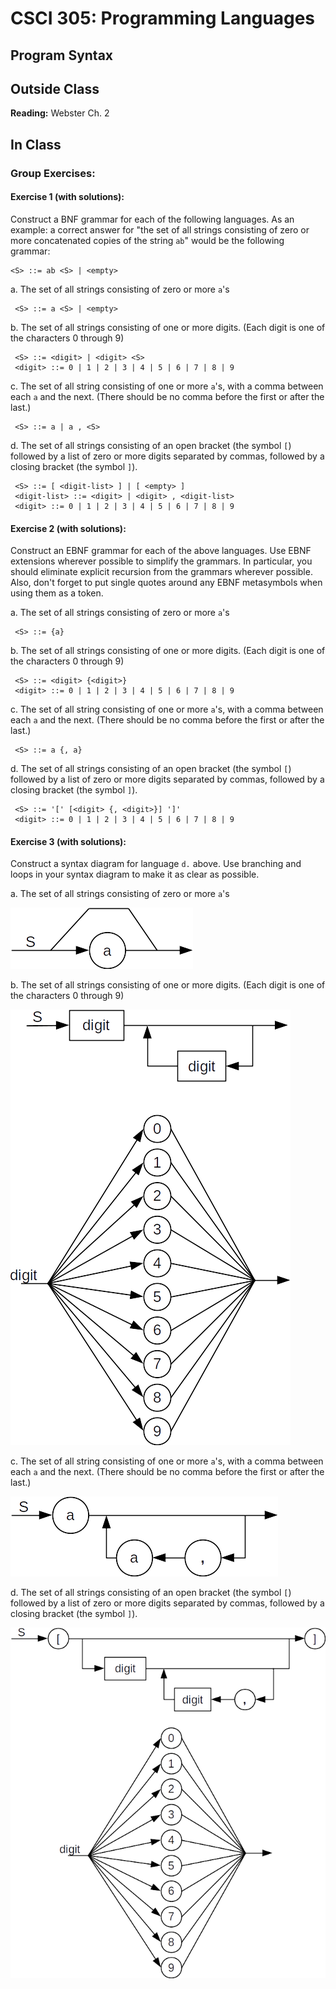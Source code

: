 
# CSCI 305: Programming Languages

## Program Syntax

## Outside Class

**Reading:** Webster Ch. 2

## In Class
### Group Exercises:
#### Exercise 1 (with solutions):
Construct a BNF grammar for each of the following languages. As an example: a correct answer for "the set of all strings consisting of zero or more concatenated copies of the string `ab`" would be the following grammar:

```
<S> ::= ab <S> | <empty>
```

a. The set of all strings consisting of zero or more `a`'s

```
 <S> ::= a <S> | <empty>
```

b. The set of all strings consisting of one or more digits. (Each digit is one of the characters 0 through 9)

```
 <S> ::= <digit> | <digit> <S>
 <digit> ::= 0 | 1 | 2 | 3 | 4 | 5 | 6 | 7 | 8 | 9
```

c. The set of all string consisting of one or more `a`'s, with a comma between each `a` and the next. (There should be no comma before the first or after the last.)

```
 <S> ::= a | a , <S>
```

d. The set of all strings consisting of an open bracket (the symbol `[`) followed by a list of zero or more digits separated by commas, followed by a closing bracket (the symbol `]`).

```
 <S> ::= [ <digit-list> ] | [ <empty> ]
 <digit-list> ::= <digit> | <digit> , <digit-list>
 <digit> ::= 0 | 1 | 2 | 3 | 4 | 5 | 6 | 7 | 8 | 9
```

#### Exercise 2 (with solutions):
Construct an EBNF grammar for each of the above languages. Use EBNF extensions wherever possible to simplify the grammars. In particular, you should eliminate explicit recursion from the grammars wherever possible. Also, don't forget to put single quotes around any EBNF metasymbols when using them as a token.

a. The set of all strings consisting of zero or more `a`'s

```
 <S> ::= {a}
```

b. The set of all strings consisting of one or more digits. (Each digit is one of the characters 0 through 9)

```
 <S> ::= <digit> {<digit>}
 <digit> ::= 0 | 1 | 2 | 3 | 4 | 5 | 6 | 7 | 8 | 9
```

c. The set of all string consisting of one or more `a`'s, with a comma between each `a` and the next. (There should be no comma before the first or after the last.)

```
 <S> ::= a {, a}
```

d. The set of all strings consisting of an open bracket (the symbol `[`) followed by a list of zero or more digits separated by commas, followed by a closing bracket (the symbol `]`).

```
 <S> ::= '[' [<digit> {, <digit>}] ']'
 <digit> ::= 0 | 1 | 2 | 3 | 4 | 5 | 6 | 7 | 8 | 9
```

#### Exercise 3 (with solutions):
Construct a syntax diagram for language `d.` above. Use branching and loops in your syntax diagram to make it as clear as possible.

a. The set of all strings consisting of zero or more `a`'s

![3a](images/lecture04/3a.png)

b. The set of all strings consisting of one or more digits. (Each digit is one of the characters 0 through 9)

![3b](images/lecture04/3b.png)

c. The set of all string consisting of one or more `a`'s, with a comma between each `a` and the next. (There should be no comma before the first or after the last.)

![3c](images/lecture04/3c.png)

d. The set of all strings consisting of an open bracket (the symbol `[`) followed by a list of zero or more digits separated by commas, followed by a closing bracket (the symbol `]`).

![3d](images/lecture04/3d.png)
